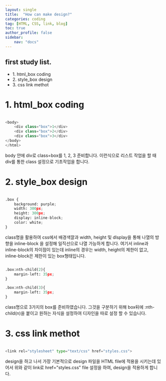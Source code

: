 ```yaml
---
layout: single
title:  "How can make design?"
categories: coding
tag: [HTML, CSS, link, blog]
toc: true
author_profile: false
sidebar:
    nav: "docs"
---
```


<div class="notice">
<h2>first study list.</h2>
<ul>
    <li>1. html_box coding </li>
    <li>2. style_box design </li>
    <li>3. css link methot </li>
</ul>
</div>

# 1. html_box coding

```python

<body>
    <div class="box">1</div>
    <div class="box">2</div>
    <div class="box">3</div>
</body>
</html> 

```

body 안에 div로 class=box를 1, 2, 3  준비합니다. 이런식으로 리스트 작업을 할 때 div를 통한 class 설정으로 기초작업을 합니다.

# 2. style_box design

```python

.box {
    background: purple;
    width: 300px;
    height: 300px;
    display: inline-block;
    color: white;
}

```
class명을 활용하여 css에서 배경색깔과 width, height 및 dlsplay을 통해 나열의 방향을 inline-block 을 설정해 일직선으로 나열 가능하게 합니다.
여기서 inline과 inline-block의 차이점이 있는데 inline의 경우는 width, height의 제한이 없고, inline-block은 제한이 있는 box형태입니다. 

```python

.box:nth-child(2){
    margin-left: 35px;
}

.box:nth-child(3){
    margin-left: 35px;
} 

```

class명으로 3가지의 box를 준비하였습니다. 그것을 구분하기 위해
box뒤에 :nth-child(n)을 붙이고 원하는 자식을 설정하여 디자인을 따로 설정 할 수 있습니다.

# 3. css link methot

```python

<link rel="stylesheet" type="text/css" href="styles.css">

```

design을 하고 나서 가장 기본적으로 design 파일을 HTML file에 적용을 시키는데 있어서 위와 같이 link로 href="styles.css" file 설정을 하여, 
design을 적용하게 합니다.